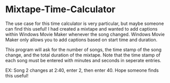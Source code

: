 # Mixtape-Time-Calculator

  The use case for this time calculator is very particular, but maybe someone can find this useful! I had created a mixtape and wanted to add captions within Windows Movie Maker whenever the song changed. Windows Movie Maker only allows you to add captions based on start time and duration. 
  
  This program will ask for the number of songs, the time stamp of the song change, and the total duration of the mixtape. Note that the time stamp of each song must be entered with minutes and seconds in seperate entries. 
  
  EX: Song 2 changes at 2:40, enter 2, then enter 40. Hope someone finds this useful!
